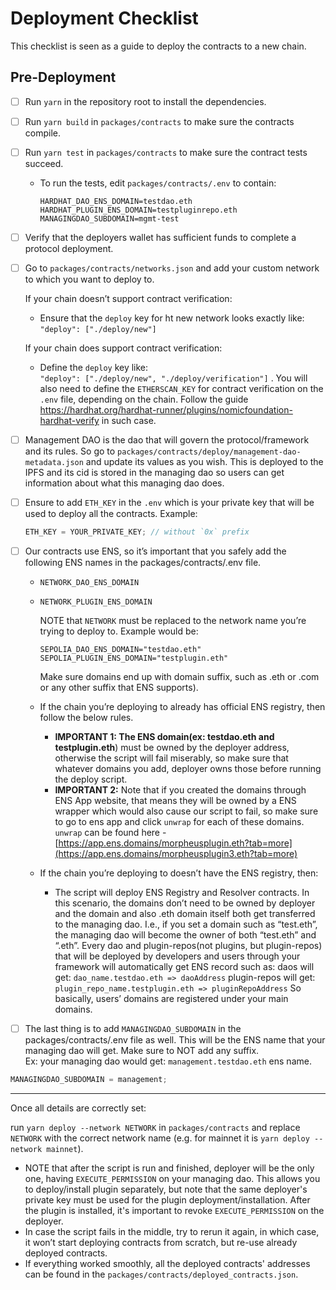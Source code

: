 # Deployment Checklist

This checklist is seen as a guide to deploy the contracts to a new chain.

## Pre-Deployment

- [ ] Run `yarn` in the repository root to install the dependencies.
- [ ] Run `yarn build` in `packages/contracts` to make sure the contracts compile.
- [ ] Run `yarn test` in `packages/contracts` to make sure the contract tests succeed.
  - To run the tests, edit `packages/contracts/.env` to contain:
    ```
    HARDHAT_DAO_ENS_DOMAIN=testdao.eth
    HARDHAT_PLUGIN_ENS_DOMAIN=testpluginrepo.eth
    MANAGINGDAO_SUBDOMAIN=mgmt-test
    ```
- [ ] Verify that the deployers wallet has sufficient funds to complete a protocol deployment.
- [ ] Go to `packages/contracts/networks.json` and add your custom network to which you want to deploy to.

  If your chain doesn’t support contract verification:

  - Ensure that the `deploy` key for ht new network looks exactly like: <br>
    `"deploy": ["./deploy/new"]`

  If your chain does support contract verification:

  - Define the `deploy` key like: <br>
    `"deploy": ["./deploy/new", "./deploy/verification"]` .
    You will also need to define the `ETHERSCAN_KEY` for contract verification on the `.env` file, depending on the chain. Follow the guide https://hardhat.org/hardhat-runner/plugins/nomicfoundation-hardhat-verify in such case.

- [ ] Management DAO is the dao that will govern the protocol/framework and its rules. So go to `packages/contracts/deploy/management-dao-metadata.json` and update its values as you wish. This is deployed to the IPFS and its cid is stored in the managing dao so users can get information about what this managing dao does.
- [ ] Ensure to add `ETH_KEY` in the `.env` which is your private key that will be used to deploy all the contracts. Example:
  ```jsx
  ETH_KEY = YOUR_PRIVATE_KEY; // without `0x` prefix
  ```
- [ ] Our contracts use ENS, so it’s important that you safely add the following ENS names in the packages/contracts/.env file. <br>

  - `NETWORK_DAO_ENS_DOMAIN`
  - `NETWORK_PLUGIN_ENS_DOMAIN`

    NOTE that `NETWORK` must be replaced to the network name you’re trying to deploy to.
    Example would be:

    ```
    SEPOLIA_DAO_ENS_DOMAIN="testdao.eth"
    SEPOLIA_PLUGIN_ENS_DOMAIN="testplugin.eth"
    ```

    Make sure domains end up with domain suffix, such as .eth or .com or any other suffix that ENS supports).

  - If the chain you’re deploying to already has official ENS registry, then follow the below rules. <br>
    - **IMPORTANT 1: The ENS domain(ex: testdao.eth and testplugin.eth**) must be owned by the deployer address, otherwise the script will fail miserably, so make sure that whatever domains you add, deployer owns those before running the deploy script. <br>
    - **IMPORTANT 2:** Note that if you created the domains through ENS App website, that means they will be owned by a ENS wrapper which would also cause our script to fail, so make sure to go to ens app and click `unwrap` for each of these domains. `unwrap` can be found here - [https://app.ens.domains/morpheusplugin.eth?tab=more](https://app.ens.domains/morpheusplugin3.eth?tab=more)
  - If the chain you’re deploying to doesn’t have the ENS registry, then: <br>
    - The script will deploy ENS Registry and Resolver contracts. In this scenario, the domains don’t need to be owned by deployer and the domain and also .eth domain itself both get transferred to the managing dao. I.e., if you set a domain such as “test.eth”, the managing dao will become the owner of both “test.eth” and “.eth”.
      Every dao and plugin-repos(not plugins, but plugin-repos) that will be deployed by developers and users through your framework will automatically get ENS record such as:
      daos will get: `dao_name.testdao.eth => daoAddress`
      plugin-repos will get: `plugin_repo_name.testplugin.eth => pluginRepoAddress`
      So basically, users’ domains are registered under your main domains.

- [ ] The last thing is to add `MANAGINGDAO_SUBDOMAIN` in the packages/contracts/.env file as well. This will be the ENS name that your managing dao will get. Make sure to NOT add any suffix. <br>
      Ex: your managing dao would get: `management.testdao.eth` ens name.

```jsx
MANAGINGDAO_SUBDOMAIN = management;
```

---

Once all details are correctly set:

run `yarn deploy --network NETWORK` in `packages/contracts` and replace `NETWORK` with the correct network name (e.g. for mainnet it is `yarn deploy --network mainnet`).

- NOTE that after the script is run and finished, deployer will be the only one, having `EXECUTE_PERMISSION` on your managing dao. This allows you to deploy/install plugin separately, but note that the same deployer's private key must be used for the plugin deployment/installation. After the plugin is installed, it's important to revoke `EXECUTE_PERMISSION` on the deployer.
- In case the script fails in the middle, try to rerun it again, in which case, it won’t start deploying contracts from scratch, but re-use already deployed contracts.
- If everything worked smoothly, all the deployed contracts' addresses can be found in the `packages/contracts/deployed_contracts.json`.
